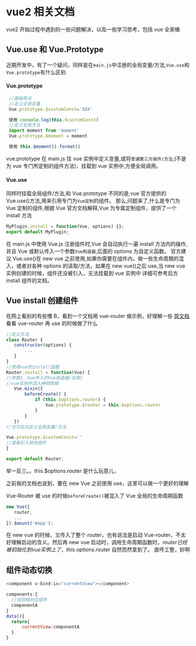 # vue2 相关文档

vue2 开始过程中遇到的一些问题解决，以及一些学习思考，包括 vue 全家桶

## Vue.use 和 Vue.Prototype

近期开发中，有了一个疑问，同样是在`main.js`中注册的全局变量/方法,`Vue.use`和`Vue.prototype`有什么区别

#### Vue.prototype

```javascript
 //基础用法
 //定义全局变量
 Vue.prototype.$customConst='XXX'

 使用 console.log(this.$customConst)
 //定义全局方法
 import moment from 'moment'
 Vue.prototype.$moment = moment

 使用 this.$moment().format()
```

vue.prototype 在 main.js 往 vue 实例中定义变量,或将`普通第三方插件/方法`,(不是为 vue 专门所定制的组件方法)，挂载到 vue 实例中,方便全局调用。

#### Vue.use

同样时挂载全局组件/方法,和 Vue.prototype 不同的是,vue 官方提供的 Vue.use()方法,用来引用专门为`Vue定制`的组件。
那么,问题来了,什么是专门为 Vue 定制的组件,根据 Vue 官方文档解释,Vue 为专属定制组件，提供了一个 install 方法

```javascript
MyPlugin.install = function(Vue, options) {};
export default MyPlugin;
```

在 main.js 中使用 Vue.js 注册组件时,Vue 会自动执行一遍 install 方法内的操作,并且 Vue 或默认传入一个参数`Vue构造器`,后面的 options 为自定义函数。
官方建议 Vue.use()在 new vue 之前使用,如果你需要在组件内，做一些生命周期的混入，或者对各种 options 的读取/方法，如果在 new vue()之后 use,当 new vue 实例创建的时候，组件还没被引入，无法挂载到 vue 实例中
详细可参考后方 install 组件的文档。

## Vue install 创建组件

在网上看别的有些懵 B，看到一个文档用 vue-router 做示例，好理解一些
[原文档](https://segmentfault.com/a/1190000022802059)
看看 vue-router 再 use 的时候做了什么

```javascript
//定义方法
class Router {
   constructor(options) {
       ...
   }
}
//使用vue的install函数
Router.install = function(Vue) {
//参数1，Vue传入的Vue构造器(实例)
//vue实例中混入神明周期
   Vue.mixin({
       beforeCreate() {
           if (this.$options.router) {
               Vue.prototype.$router = this.$options.router
           }
       }
   })
//也可在内定义全局变量/方法

Vue.prototype.$customConst=''
//或者引入其他组件
}

export default Router;
```

举一反三。。this.\$options.router 是什么玩意儿，

之前我的文档也说到，要在 new Vue 之前使用 use，这里可以做一个更好的理解

Vue-Router 被 use 的时候`beforeCreate()`被混入了 Vue 全局的生命周期函数

```javascript
new Vue({
   router,
   ...
}).$mount('#app');
```

在 new vue 的时候，又传入了整个 router，也有说法是启动 Vue-router，不太好理解启动的含义。然后再 new vue 启动时，调用生命周期函数时，$router已经被初始化到vue实例上了，this.$options.router 自然而然拿到了。
直呼工整，妙啊

## 组件动态切换

```javascript
<component v-bind:is="currentView"></component>

components:{
  //组测相对应组件
  componentA
}
data(){
  return{
      currentView:componentA
  }
}
```
